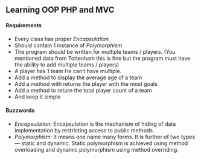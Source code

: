 ## Learning OOP PHP and MVC

#### Requirements

* Every class has proper ​*Encapsulation*
* Should contain 1 instance of ​*Polymorphism*
* The program should be written for multiple teams / players. (You mentioned data
from Tottenham this is fine but the program must have the ability to add multiple
teams / players)
* A player has 1 team He can’t have multiple.
* Add a method to display the average age of a team
* Add a method with returns the player with the most goals
* Add a method to return the total player count of a team
* And keep it simple

#### Buzzwords
* *Encapsulation:* Encapsulation is the mechanism of hiding of data implementation by restricting access to public methods.
* *Polymorphism:* It means one name many forms. It is further of two types — static and dynamic. Static polymorphism is achieved using method overloading and dynamic polymorphism using method overriding.